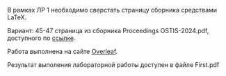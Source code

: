 В рамках ЛР 1 необходимо сверстать страницу сборника средствами LaTeX.

Вариант: 45-47 страница из сборника Proceedings OSTIS-2024.pdf, доступного по [ссылке](https://proc.ostis.net/proc/Proceedings%20OSTIS-2024.pdf).

Работа выполнена на сайте [Overleaf](https://www.overleaf.com/learn).

Результат выполения лабораторной работы доступен в файле First.pdf
